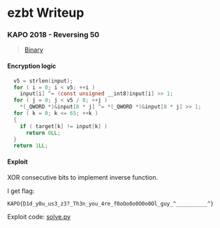 # ezbt Writeup

### KAPO 2018 - Reversing 50

> [Binary](./ezbt)

#### Encryption logic

```c
  v5 = strlen(input);
  for ( i = 0; i < v5; ++i )
    input[i] ^= (const unsigned __int8)input[i] >> 1;
  for ( j = 0; j < v5 / 8; ++j )
    *(_QWORD *)&input[8 * j] ^= *(_QWORD *)&input[8 * j] >> 1;
  for ( k = 0; k <= 65; ++k )
  {
    if ( target[k] != input[k] )
      return 0LL;
  }
  return 1LL;
```

#### Exploit

XOR consecutive bits to implement inverse function.

I get flag:

```
KAPO{D1d_y0u_us3_z3?_Th3n_you_4re_f0oOo0o0O0o0Ol_guy_^__________^}
```

Exploit code: [solve.py](solve.py)